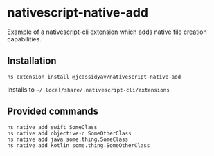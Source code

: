 # nativescript-native-add
Example of a nativescript-cli extension which adds native file creation capabilities. 

## Installation

`ns extension install @jcassidyav/nativescript-native-add`

Installs to `~/.local/share/.nativescript-cli/extensions`

## Provided commands
```shell
ns native add swift SomeClass
ns native add objective-c SomeOtherClass
ns native add java some.thing.SomeClass
ns native add kotlin some.thing.SomeOtherClass
```
